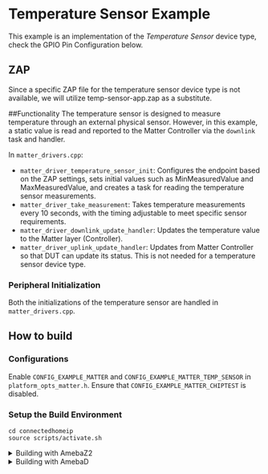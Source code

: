 # Temperature Sensor Example
This example is an implementation of the *Temperature Sensor* device type, check the GPIO Pin Configuration below.

## ZAP
Since a specific ZAP file for the temperature sensor device type is not available, we will utilize temp-sensor-app.zap as a substitute.

##Functionality
The temperature sensor is designed to measure temperature through an external physical sensor. However, in this example, a static value is read and reported to the Matter Controller via the `downlink` task and handler.

In `matter_drivers.cpp`:

- `matter_driver_temperature_sensor_init`: Configures the endpoint based on the ZAP settings, sets initial values such as MinMeasuredValue and MaxMeasuredValue, and creates a task for reading the temperature sensor measurements.
- `matter_driver_take_measurement`: Takes temperature measurements every 10 seconds, with the timing adjustable to meet specific sensor requirements.
- `matter_driver_downlink_update_handler`: Updates the temperature value to the Matter layer (Controller).
- `matter_driver_uplink_update_handler`: Updates from Matter Controller so that DUT can update its status. This is not needed for a temperature sensor device type.

### Peripheral Initialization
Both the initializations of the temperature sensor are handled in `matter_drivers.cpp`.

## How to build

### Configurations
Enable `CONFIG_EXAMPLE_MATTER` and `CONFIG_EXAMPLE_MATTER_TEMP_SENSOR` in `platform_opts_matter.h`.
Ensure that `CONFIG_EXAMPLE_MATTER_CHIPTEST` is disabled.

### Setup the Build Environment

    cd connectedhomeip
    source scripts/activate.sh

<details>
  <summary>Building with AmebaZ2</summary>

### AmebaZ2 (RTL8710C)

#### GPIO Pin Configuration

| Peripheral         | Pin   |
| ------------------ | ----- |
| Temperature Sensor | PA_19 |

#### Build Matter Libraries

    cd ambz2_matter/project/realtek_amebaz2_v0_example/GCC-RELEASE/
    make temp_sensor_port

#### Build the Final Firmware

    cd ambz2_matter/project/realtek_amebaz2_v0_example/GCC-RELEASE/
    make is_matter

#### Flash the Image
Refer to this [guide](https://github.com/ambiot/ambz2_matter/blob/main/tools/AmebaZ2/Image_Tool_Linux/README.md) to flash the image with the Linux Image Tool

#### Clean Matter Libraries

    cd ambz2_matter/project/realtek_amebaz2_v0_example/GCC-RELEASE/
    make clean_matter_libs

#### Clean Ameba Matter application

    cd ambz2_matter/project/realtek_amebaz2_v0_example/GCC-RELEASE/
    make clean_matter

</details>

<details>
  <summary>Building with AmebaD</summary>

### AmebaD (RTL8721D)

#### GPIO Pin Configuration

| Peripheral | Pin   |
| ---------- | ----- |
| Fan        | PB_5  |

#### Build Matter Libraries

    cd ambd_matter/project/realtek_amebaD_va0_example/GCC-RELEASE/project_hp
    make -C asdk temp_sensor_port
    
#### Build the Final Firmware

    cd ambd_matter/project/realtek_amebaD_va0_example/GCC-RELEASE/project_lp
    make all
    cd ambd_matter/project/realtek_amebaD_va0_example/GCC-RELEASE/project_hp
    make all
    
#### Flash the Image
Refer to this [guide](https://github.com/ambiot/ambd_matter/blob/main/tools/AmebaD/Image_Tool_Linux/README.txt) to flash the image with the Linux Image Tool

#### Clean Matter Libraries and Firmware

    cd ambd_matter/project/realtek_amebaD_va0_example/GCC-RELEASE/project_hp
    make clean

</details>
